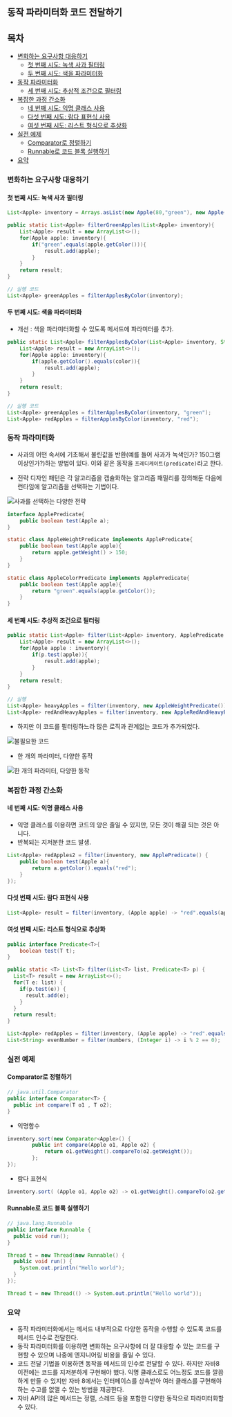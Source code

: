 동작 파라미터화 코드 전달하기
-----------------------------

목차
----

-	[변화하는 요구사항 대응하기](#변화하는-요구사항-대응하기)
	-	[첫 번째 시도: 녹색 사과 필터링](#첫-번째-시도-녹색-사과-필터링)
	-	[두 번째 시도: 색을 파라미터화](#두-번째-시도-색을-파라미터화)
-	[동작 파라미터화](#동작-파라미터화)
	-	[세 번째 시도: 추상적 조건으로 필터링](#세-번째-시도-추상적-조건으로-필터링)
-	[복잡한 과정 간소화](#복잡한-과정-간소화)
	-	[네 번째 시도: 익명 클래스 사용](#네-번째-시도-익명-클래스-사용)
	-	[다섯 번째 시도: 람다 표현식 사용](#다섯-번째-시도-람다-표현식-사용)
	-	[여섯 번째 시도: 리스트 형식으로 추상화](#여섯-번째-시도-리스트-형식으로-추상화)
-	[실전 예제](#실전-예제)
	-	[Comparator로 정렬하기](#comparator로-정렬하기)
	-	[Runnable로 코드 블록 실행하기](#runnable로-코드-블록-실행하기)
-	[요약](#요약)

### 변화하는 요구사항 대응하기

#### 첫 번째 시도: 녹색 사과 필터링

```java
List<Apple> inventory = Arrays.asList(new Apple(80,"green"), new Apple(155, "green"), new Apple(120, "red"));
```

```java
public static List<Apple> filterGreenApples(List<Apple> inventory){
    List<Apple> result = new ArrayList<>();
    for(Apple apple: inventory){
        if("green".equals(apple.getColor())){
            result.add(apple);
        }
    }
    return result;
}

// 실행 코드
List<Apple> greenApples = filterApplesByColor(inventory);
```

#### 두 번째 시도: 색을 파라미터화

-	개선 : 색을 파라미터화할 수 있도록 메서드에 파라미터를 추가.

```java
public static List<Apple> filterApplesByColor(List<Apple> inventory, String color){
    List<Apple> result = new ArrayList<>();
    for(Apple apple: inventory){
        if(apple.getColor().equals(color)){
            result.add(apple);
        }
    }
    return result;
}

// 실행 코드
List<Apple> greenApples = filterApplesByColor(inventory, "green");
List<Apple> redApples = filterApplesByColor(inventory, "red");
```

### 동작 파라미터화

-	사과의 어떤 속서에 기초해서 불린값을 반환(예를 들어 사과가 녹색인가? 150그램 이상인가?)하는 방법이 있다. 이와 같은 동작을 `프레디케이트(predicate)`라고 한다.

-	전략 디자인 패턴은 각 알고리즘을 캡슐화하는 알고리즘 패밀리를 정의해둔 다음에 런타임에 알고리즘을 선택하는 기법이다.

![사과를 선택하는 다양한 전략](http://drive.google.com/uc?export=view&id=0ByLqiEM75qEzd3h5MnFXd0QyUlE)

```java
interface ApplePredicate{
	public boolean test(Apple a);
}

static class AppleWeightPredicate implements ApplePredicate{
	public boolean test(Apple apple){
		return apple.getWeight() > 150;
	}
}

static class AppleColorPredicate implements ApplePredicate{
	public boolean test(Apple apple){
		return "green".equals(apple.getColor());
	}
}
```

#### 세 번째 시도: 추상적 조건으로 필터링

```java
public static List<Apple> filter(List<Apple> inventory, ApplePredicate p){
    List<Apple> result = new ArrayList<>();
    for(Apple apple : inventory){
        if(p.test(apple)){
            result.add(apple);
        }
    }
    return result;
}    

// 실행
List<Apple> heavyApples = filter(inventory, new AppleWeightPredicate());
List<Apple> redAndHeavyApples = filter(inventory, new AppleRedAndHeavyPredicate());
```

-	하지만 이 코드를 필터링하느라 많은 로직과 관계없는 코드가 추가되었다.  

![불필요한 코드](http://drive.google.com/uc?export=view&id=0ByLqiEM75qEzOW9BSU5OU1otV3c)

-	한 개의 파라미터, 다양한 동작

![한 개의 파라미터, 다양한 동작](http://drive.google.com/uc?export=view&id=0ByLqiEM75qEzelRyekQwMF9iRkU)

### 복잡한 과정 간소화

#### 네 번째 시도: 익명 클래스 사용

-	익명 클래스를 이용하면 코드의 양은 줄일 수 있지만, 모든 것이 해결 되는 것은 아니다.
-	반복되는 지저분한 코드 발생.

```java
List<Apple> redApples2 = filter(inventory, new ApplePredicate() {
    public boolean test(Apple a){
        return a.getColor().equals("red");
    }
});
```

#### 다섯 번째 시도: 람다 표현식 사용

```java
List<Apple> result = filter(inventory, (Apple apple) -> "red".equals(apple.getColor()));
```

#### 여섯 번째 시도: 리스트 형식으로 추상화

```java
public interface Predicate<T>{
    boolean test(T t);
}

public static <T> List<T> filter(List<T> list, Predicate<T> p) {
  List<T> result = new ArrayList<>();
  for(T e: list) {
    if(p.test(e)) {      
      result.add(e);
    }
  }
  return result;
}

List<Apple> redApples = filter(inventory, (Apple apple) -> "red".equals(apple.getColor()));
List<String> evenNumber = filter(numbers, (Integer i) -> i % 2 == 0);
```

### 실전 예제

#### Comparator로 정렬하기

```java
// java.util.Comparator
public interface Comparator<T> {
  public int compare(T o1 , T o2);
}
```

-	익명함수

```java
inventory.sort(new Comparator<Apple>() {
        public int compare(Apple o1, Apple o2) {
            return o1.getWeight().compareTo(o2.getWeight());
        };
});
```

-	람다 표현식

```java
inventory.sort( (Apple o1, Apple o2) -> o1.getWeight().compareTo(o2.getWeight()));
```

#### Runnable로 코드 블록 실행하기

```java
// java.lang.Runnable
public interface Runnable {
  public void run();
}
```

```java
Thread t = new Thread(new Runnable() {
  public void run() {
    System.out.println("Hello world");
  }
});
```

```java
Thread t = new Thread(() -> System.out.println("Hello world"));
```

### 요약

-	동작 파라미터화에서는 메서드 내부적으로 다양한 동작을 수행할 수 있도록 코드를 메서드 인수로 전달한다.
-	동작 파라미터화를 이용하면 변화하는 요구사항에 더 잘 대응할 수 있는 코드를 구현할 수 있으며 나중에 엔지니어링 비용을 줄일 수 있다.
-	코드 전달 기법을 이용하면 동작을 메서드의 인수로 전달할 수 있다. 하지만 자바8 이전에는 코드를 지저분하게 구현해야 했다. 익명 클래스로도 어느정도 코드를 깔끔하게 만들 수 있지만 자바 8에서는 인터페이스를 상속받아 여러 클래스를 구현해야 하는 수고를 없앨 수 있는 방법을 제공한다.
-	자바 API의 많은 메서드는 정렬, 스레드 등을 포함한 다양한 동작으로 파라미터화할 수 있다.
